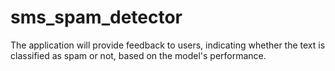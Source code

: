 # sms_spam_detector
The application will provide feedback to users, indicating whether the text is classified as spam or not, based on the model's performance.
